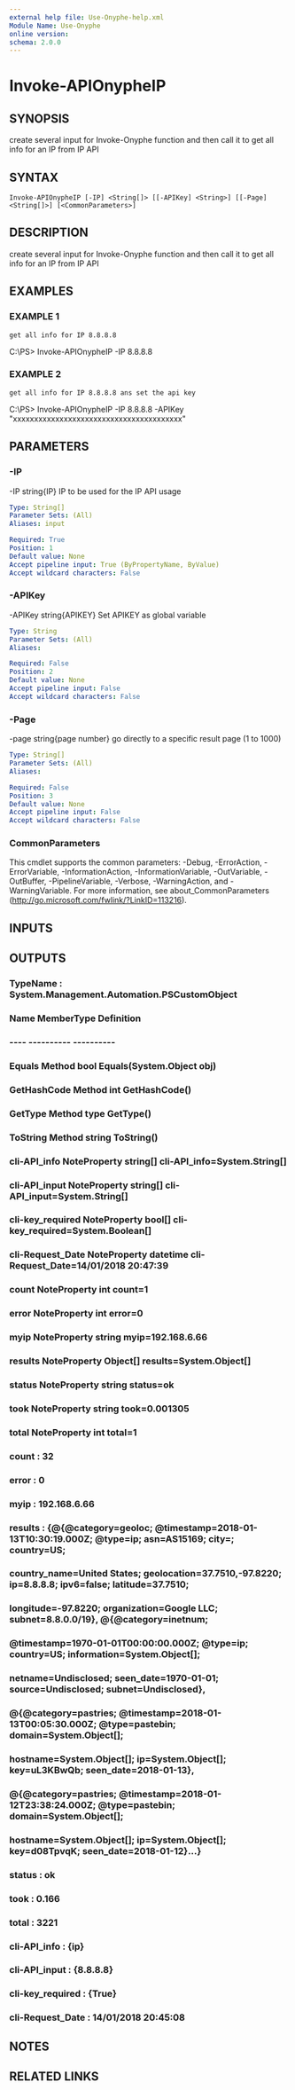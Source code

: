 ```yaml
---
external help file: Use-Onyphe-help.xml
Module Name: Use-Onyphe
online version:
schema: 2.0.0
---
```


# Invoke-APIOnypheIP

## SYNOPSIS
create several input for Invoke-Onyphe function and then call it to get all info for an IP from IP API

## SYNTAX

```
Invoke-APIOnypheIP [-IP] <String[]> [[-APIKey] <String>] [[-Page] <String[]>] [<CommonParameters>]
```

## DESCRIPTION
create several input for Invoke-Onyphe function and then call it to get all info for an IP from IP API

## EXAMPLES

### EXAMPLE 1
```
get all info for IP 8.8.8.8
```

C:\PS\> Invoke-APIOnypheIP -IP 8.8.8.8

### EXAMPLE 2
```
get all info for IP 8.8.8.8 ans set the api key
```

C:\PS\> Invoke-APIOnypheIP -IP 8.8.8.8 -APIKey "xxxxxxxxxxxxxxxxxxxxxxxxxxxxxxxxxxxxxxxx"

## PARAMETERS

### -IP
-IP string{IP}
IP to be used for the IP API usage

```yaml
Type: String[]
Parameter Sets: (All)
Aliases: input

Required: True
Position: 1
Default value: None
Accept pipeline input: True (ByPropertyName, ByValue)
Accept wildcard characters: False
```

### -APIKey
-APIKey string{APIKEY}
Set APIKEY as global variable

```yaml
Type: String
Parameter Sets: (All)
Aliases:

Required: False
Position: 2
Default value: None
Accept pipeline input: False
Accept wildcard characters: False
```

### -Page
-page string{page number}
go directly to a specific result page (1 to 1000)

```yaml
Type: String[]
Parameter Sets: (All)
Aliases:

Required: False
Position: 3
Default value: None
Accept pipeline input: False
Accept wildcard characters: False
```

### CommonParameters
This cmdlet supports the common parameters: -Debug, -ErrorAction, -ErrorVariable, -InformationAction, -InformationVariable, -OutVariable, -OutBuffer, -PipelineVariable, -Verbose, -WarningAction, and -WarningVariable.
For more information, see about_CommonParameters (http://go.microsoft.com/fwlink/?LinkID=113216).

## INPUTS

## OUTPUTS

### TypeName : System.Management.Automation.PSCustomObject
### Name             MemberType   Definition
### ----             ----------   ----------
### Equals           Method       bool Equals(System.Object obj)
### GetHashCode      Method       int GetHashCode()
### GetType          Method       type GetType()
### ToString         Method       string ToString()
### cli-API_info     NoteProperty string[] cli-API_info=System.String[]
### cli-API_input    NoteProperty string[] cli-API_input=System.String[]
### cli-key_required NoteProperty bool[] cli-key_required=System.Boolean[]
### cli-Request_Date NoteProperty datetime cli-Request_Date=14/01/2018 20:47:39
### count            NoteProperty int count=1
### error            NoteProperty int error=0
### myip             NoteProperty string myip=192.168.6.66
### results          NoteProperty Object[] results=System.Object[]
### status           NoteProperty string status=ok
### took             NoteProperty string took=0.001305
### total            NoteProperty int total=1
### count            : 32
### error            : 0
### myip             : 192.168.6.66
### results          : {@{@category=geoloc; @timestamp=2018-01-13T10:30:19.000Z; @type=ip; asn=AS15169; city=; country=US;
### 			country_name=United States; geolocation=37.7510,-97.8220; ip=8.8.8.8; ipv6=false; latitude=37.7510;
### 			longitude=-97.8220; organization=Google LLC; subnet=8.8.0.0/19}, @{@category=inetnum;
### 			@timestamp=1970-01-01T00:00:00.000Z; @type=ip; country=US; information=System.Object[];
### 			netname=Undisclosed; seen_date=1970-01-01; source=Undisclosed; subnet=Undisclosed},
### 			@{@category=pastries; @timestamp=2018-01-13T00:05:30.000Z; @type=pastebin; domain=System.Object[];
### 			hostname=System.Object[]; ip=System.Object[]; key=uL3KBwQb; seen_date=2018-01-13},
### 			@{@category=pastries; @timestamp=2018-01-12T23:38:24.000Z; @type=pastebin; domain=System.Object[];
### 			hostname=System.Object[]; ip=System.Object[]; key=d08TpvqK; seen_date=2018-01-12}...}
### status           : ok
### took             : 0.166
### total            : 3221
### cli-API_info     : {ip}
### cli-API_input    : {8.8.8.8}
### cli-key_required : {True}
### cli-Request_Date : 14/01/2018 20:45:08
## NOTES

## RELATED LINKS
